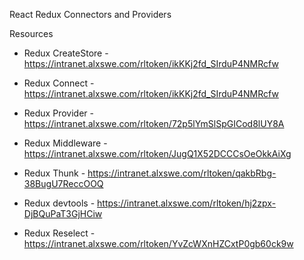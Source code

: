 React Redux Connectors and Providers


Resources

+ Redux CreateStore - https://intranet.alxswe.com/rltoken/ikKKj2fd_SIrduP4NMRcfw

+ Redux Connect - https://intranet.alxswe.com/rltoken/ikKKj2fd_SIrduP4NMRcfw

+ Redux Provider - https://intranet.alxswe.com/rltoken/72p5lYmSlSpGICod8lUY8A

+ Redux Middleware - https://intranet.alxswe.com/rltoken/JugQ1X52DCCCsOeOkkAiXg

+ Redux Thunk - https://intranet.alxswe.com/rltoken/qakbRbg-38BugU7ReccOOQ

+ Redux devtools - https://intranet.alxswe.com/rltoken/hj2zpx-DjBQuPaT3GjHCiw

+ Redux Reselect - https://intranet.alxswe.com/rltoken/YvZcWXnHZCxtP0gb60ck9w
